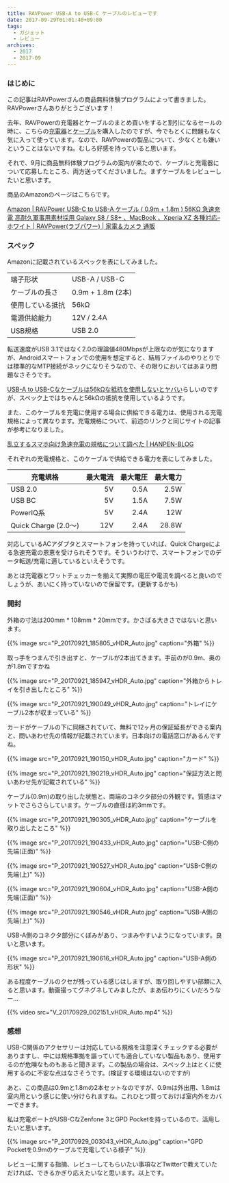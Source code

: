 ```yaml
---
title: RAVPower USB-A to USB-C ケーブルのレビューです
date: 2017-09-29T01:01:40+09:00
tags:
  - ガジェット
  - レビュー
archives:
  - 2017
  - 2017-09
---
```


### はじめに

この記事はRAVPowerさんの商品無料体験プログラムによって書きました。RAVPowerさんありがとうございます！

去年、RAVPowerの充電器とケーブルのまとめ買いをすると割引になるセールの時に、こちらの[充電器](https://www.amazon.co.jp/gp/product/B014ZLPPLI/)と[ケーブル](https://www.amazon.co.jp/gp/product/B00YBYJ8QI/)を購入したのですが、今でもとくに問題もなく気に入って使っています。なので、RAVPowerの製品について、少なくとも嫌いということはないですね。むしろ好感を持っていると思います。

それで、9月に商品無料体験プログラムの案内が来たので、ケーブルと充電器について応募したところ、両方送ってくださいました。まずケーブルをレビューしたいと思います。

商品のAmazonのページはこちらです。

[Amazon | RAVPower USB-C to USB-A ケーブル ( 0.9m + 1.8m ) 56KΩ 急速充電 高耐久軍事用素材採用 Galaxy S8 / S8+ 、MacBook 、Xperia XZ 各種対応– ホワイト | RAVPower(ラブパワー) | 家電＆カメラ 通販](https://www.amazon.co.jp/dp/B074V25ZS7/)

### スペック

Amazonに記載されているスペックを表にしてみました。

| | |
| --- | --- |
| 端子形状 | USB-A / USB-C |
| ケーブルの長さ | 0.9m + 1.8m (2本) |
| 使用している抵抗 | 56kΩ |
| 電源供給能力 | 12V / 2.4A |
| USB規格 | USB 2.0 |

転送速度がUSB 3.1ではなく2.0の理論値480Mbpsが上限なのが気になりますが、Androidスマートフォンでの使用を想定すると、結局ファイルのやりとりでは標準的なMTP接続がネックになりそうなので、その限りにおいてはあまり問題なさそうです。

[USB-A to USB-Cなケーブルは56kΩな抵抗を使用しないとヤバい](http://hanpenblog.com/4857/)らしいのですが、スペック上ではちゃんと56kΩの抵抗を使用しているようです。

また、このケーブルを充電に使用する場合に供給できる電力は、使用される充電規格によって異なります。充電規格について、前述のリンクと同じサイトの記事が参考になりました。

[乱立するスマホ向け急速充電の規格について調べた | HANPEN-BLOG](http://hanpenblog.com/1472/)

それぞれの充電規格と、このケーブルで供給できる電力を表にしてみました。

| 充電規格 | 最大電流 | 最大電圧 | 最大電力 |
| --- | ---: | ---: | ---: |
| USB 2.0 | 5V | 0.5A | 2.5W |
| USB BC | 5V | 1.5A | 7.5W |
| PowerIQ系 | 5V | 2.4A | 12W |
| Quick Charge (2.0〜) | 12V | 2.4A | 28.8W |

対応しているACアダプタとスマートフォンを持っていれば、Quick Chargeによる急速充電の恩恵を受けられそうです。そういうわけで、スマートフォンでのデータ転送/充電に適しているといえそうです。

あとは充電器とワットチェッカーを揃えて実際の電圧や電流を調べると良いのでしょうが、あいにく持っていないので保留です。(更新するかも)

### 開封

外箱の寸法は200mm \* 108mm \* 20mmです。かさばる大きさではないと思います。

{{% image src="P_20170921_185805_vHDR_Auto.jpg" caption="外箱" %}}

取っ手をつまんで引き出すと、ケーブルが2本出てきます。手前のが0.9m、奥のが1.8mですかね

{{% image src="P_20170921_185947_vHDR_Auto.jpg" caption="外箱からトレイを引き出したところ" %}}

{{% image src="P_20170921_190049_vHDR_Auto.jpg" caption="トレイにケーブル2本が収まっている" %}}

カードがケーブルの下に同梱されていて、無料で12ヶ月の保証延長ができる案内と、問いあわせ先の情報が記載されています。日本向けの電話窓口があるんですね。

{{% image src="P_20170921_190150_vHDR_Auto.jpg" caption="カード" %}}

{{% image src="P_20170921_190219_vHDR_Auto.jpg" caption="保証方法と問いあわせ先が記載されている" %}}

ケーブル(0.9m)の取り出した状態と、両端のコネクタ部分の外観です。質感はマットでさらさらしています。ケーブルの直径は約3mmです。

{{% image src="P_20170921_190305_vHDR_Auto.jpg" caption="ケーブルを取り出したところ" %}}

{{% image src="P_20170921_190433_vHDR_Auto.jpg" caption="USB-C側の先端(正面)" %}}

{{% image src="P_20170921_190527_vHDR_Auto.jpg" caption="USB-C側の先端(上)" %}}

{{% image src="P_20170921_190604_vHDR_Auto.jpg" caption="USB-A側の先端(正面)" %}}

{{% image src="P_20170921_190546_vHDR_Auto.jpg" caption="USB-A側の先端(上)" %}}

USB-A側のコネクタ部分にくぼみがあり、つまみやすいようになっています。良いと思います。

{{% image src="P_20170921_190616_vHDR_Auto.jpg" caption="USB-A側の形状" %}}

ある程度ケーブルのクセが残っている感じはしますが、取り回しやすい部類に入ると思います。動画撮ってグネグネしてみましたが、まあ伝わりにくいだろうなー…

{{% video src="V_20170929_002151_vHDR_Auto.mp4" %}}

### 感想

USB-C関係のアクセサリーは対応している規格を注意深くチェックする必要がありますし、中には規格準拠を謳っていても適合していない製品もあり、使用するのが危険なものもあると聞きます。この製品の場合は、スペック上はとくに使用するのに不安な点はなさそうです。(検証する環境はないのですが)

あと、この商品は0.9mと1.8mの2本セットなのですが、0.9mは外出用、1.8mは室内用という感じに使い分けられますね。これひとつ買っておけば室内外をカバーできます。

私は充電ポートがUSB-CなZenfone 3とGPD Pocketを持っているので、活用したいと思います。

{{% image src="P_20170929_003043_vHDR_Auto.jpg" caption="GPD Pocketを0.9mのケーブルで充電している様子" %}}

レビューに関する指摘、レビューしてもらいたい事項などTwitterで教えていただければ、できるかぎり応えたいなと思います。以上です。

